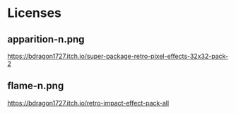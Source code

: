 # Licenses

## apparition-n.png

https://bdragon1727.itch.io/super-package-retro-pixel-effects-32x32-pack-2

## flame-n.png

https://bdragon1727.itch.io/retro-impact-effect-pack-all
